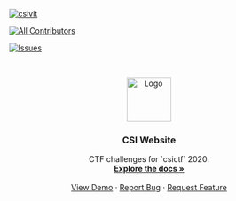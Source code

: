 [![csivit][csivitu-shield]][csivitu-url]
<!-- ALL-CONTRIBUTORS-BADGE:START - Do not remove or modify this section -->
[![All Contributors](https://img.shields.io/badge/all_contributors-3-orange.svg?style=flat-square)](#contributors-)
<!-- ALL-CONTRIBUTORS-BADGE:END -->
[![Issues][issues-shield]][issues-url]

<!-- PROJECT LOGO -->
<br />
<p align="center">
  <a href="https://github.com/csivitu">
    <img src="https://csivit.com/images/favicon.png" alt="Logo" width="80">
  </a>

  <h3 align="center">CSI Website</h3>

  <p align="center">
    CTF challenges for `csictf` 2020.
    <br />
    <a href="https://github.com/csivitu/CSIWebsite2.0"><strong>Explore the docs »</strong></a>
    <br />
    <br />
    <a href="https://github.com/csivitu/CSIWebsite2.0">View Demo</a>
    ·
    <a href="https://github.com/csivitu/CSIWebsite2.0/issues">Report Bug</a>
    ·
    <a href="https://github.com/csivitu/CSIWebsite2.0/issues">Request Feature</a>
  </p>
</p>

[csivitu-shield]: https://img.shields.io/badge/csivitu-csivitu-blue
[csivitu-url]: https://csivit.com
[issues-shield]: https://github.com/csivitu/CSIWebsite2.0/issues
[issues-url]: https://github.com/csivitu/CSIWebsite2.0/issues
